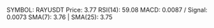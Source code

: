SYMBOL: RAYUSDT
Price: 3.77
RSI(14): 59.08
MACD: 0.0087 / Signal: 0.0073
SMA(7): 3.76 | SMA(25): 3.75
